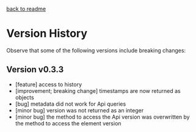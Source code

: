 [back to readme](../../)

# Version History

Observe that some of the following versions include breaking changes:

## Version v0.3.3

* [feature] access to history
* [improvement; breaking change] timestamps are now returned as objects
* [bug] metadata did not work for Api queries
* [minor bug] version was not returned as an integer
* [minor bug] the method to access the Api version was overwritten by the method to access the element version
